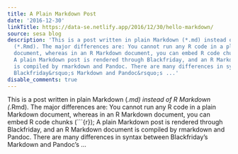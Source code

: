 ```yaml
---
title: A Plain Markdown Post
date: '2016-12-30'
linkTitle: https://data-se.netlify.app/2016/12/30/hello-markdown/
source: sesa blog
description: 'This is a post written in plain Markdown (*.md) instead of R Markdown
  (*.Rmd). The major differences are: You cannot run any R code in a plain Markdown
  document, whereas in an R Markdown document, you can embed R code chunks (```{r});
  A plain Markdown post is rendered through Blackfriday, and an R Markdown document
  is compiled by rmarkdown and Pandoc. There are many differences in syntax between
  Blackfriday&rsquo;s Markdown and Pandoc&rsquo;s ...'
disable_comments: true
---
```

This is a post written in plain Markdown (*.md) instead of R Markdown (*.Rmd). The major differences are: You cannot run any R code in a plain Markdown document, whereas in an R Markdown document, you can embed R code chunks (```{r}); A plain Markdown post is rendered through Blackfriday, and an R Markdown document is compiled by rmarkdown and Pandoc. There are many differences in syntax between Blackfriday&rsquo;s Markdown and Pandoc&rsquo;s ...